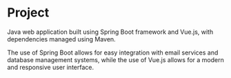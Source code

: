 # Project
 Java web application built using Spring Boot framework and Vue.js, with dependencies managed using Maven.
 
 The use of Spring Boot allows for easy integration with email services and database management systems, while the use of Vue.js allows for a modern and responsive user interface.

